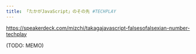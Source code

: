 ```yaml
---
title: 「たかがJavaScript」のその先 #TECHPLAY
---
```


https://speakerdeck.com/mizchi/takagajavascript-falsesofalsexian-number-techplay

(TODO: MEMO)

